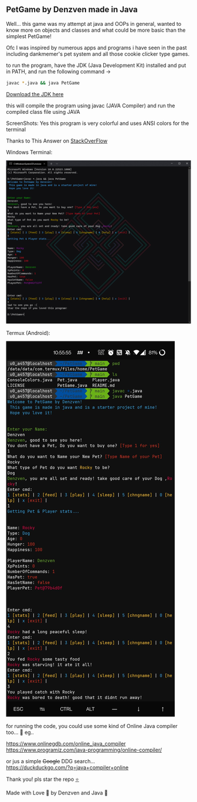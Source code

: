 ## PetGame by Denzven made in Java  

Well... this game was my attempt at java and OOPs in general, wanted to know more on objects and classes and what could be more basic than the simplest PetGame! 

Ofc I was inspired by numerous apps and programs i have seen in the past including dankmemer's pet system and all those cookie clicker type games.  

to run the program, have the JDK (Java Development Kit) installed and put in PATH, and run the following command ->  

```bash
javac *.java && java PetGame
```  
[Download the JDK here](https://www.oracle.com/java/technologies/java-se-development-kit11-downloads.html)

this will compile the program using javac (JAVA Compiler) and run the compiled class file using JAVA


ScreenShots:
Yes this program is very colorful and uses ANSI colors for the terminal 

Thanks to This Answer on [StackOverFlow](https://stackoverflow.com/a/45444716)

Windows Terminal:  

![WindowsTerminalScreenShot](https://github.com/denzven/PetGame/blob/main/WindowsTerminalScreenShot?raw=true)    



Termux (Android):  

![TermuxAndroidScreenShot](https://github.com/denzven/PetGame/blob/main/TermuxAdroidScreenShot?raw=true)  


for running the code, you could use some kind of Online Java compiler too... 🤷
eg..  

https://www.onlinegdb.com/online_java_compiler  
https://www.programiz.com/java-programming/online-compiler/  


or jus a simple ~~Google~~ DDG search...  
https://duckduckgo.com/?q=java+compiler+online

Thank you! pls star the repo [⭐](https://github.com/denzven/PetGame)    


Made with Love 💜 by Denzven and Java 🍵  